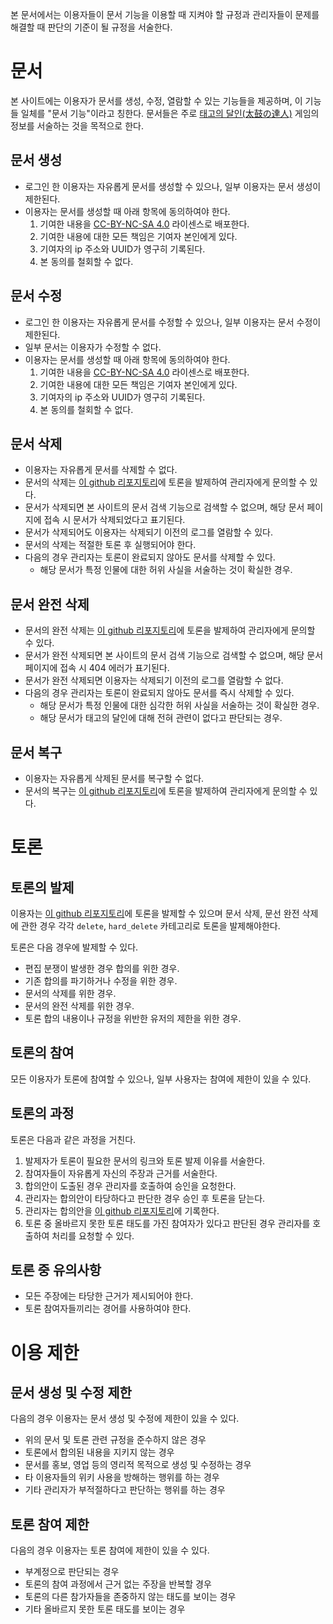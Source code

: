 본 문서에서는 이용자들이 문서 기능을 이용할 때 지켜야 할 규정과 관리자들이 문제를 해결할 때 판단의 기준이 될 규정을 서술한다.

# 문서
본 사이트에는 이용자가 문서를 생성, 수정, 열람할 수 있는 기능들을 제공하며, 이 기능들 일체를 "문서 기능"이라고 칭한다. 문서들은 주로 [태고의 달인(太鼓の達人)](https://taiko-ch.net/index.php) 게임의 정보를 서술하는 것을 목적으로 한다.

## 문서 생성
- 로그인 한 이용자는 자유롭게 문서를 생성할 수 있으나, 일부 이용자는 문서 생성이 제한된다.
- 이용자는 문서를 생성할 때 아래 항목에 동의하여야 한다.
    1. 기여한 내용을 [CC-BY-NC-SA 4.0](https://creativecommons.org/licenses/by-nc-sa/4.0/deed.ko) 라이센스로 배포한다.
    2. 기여한 내용에 대한 모든 책임은 기여자 본인에게 있다.
    3. 기여자의 ip 주소와 UUID가 영구히 기록된다.
    4. 본 동의를 철회할 수 없다.

## 문서 수정
- 로그인 한 이용자는 자유롭게 문서를 수정할 수 있으나, 일부 이용자는 문서 수정이 제한된다.
- 일부 문서는 이용자가 수정할 수 없다.
- 이용자는 문서를 생성할 때 아래 항목에 동의하여야 한다.
    1. 기여한 내용을 [CC-BY-NC-SA 4.0](https://creativecommons.org/licenses/by-nc-sa/4.0/deed.ko) 라이센스로 배포한다.
    2. 기여한 내용에 대한 모든 책임은 기여자 본인에게 있다.
    3. 기여자의 ip 주소와 UUID가 영구히 기록된다.
    4. 본 동의를 철회할 수 없다.

## 문서 삭제
- 이용자는 자유롭게 문서를 삭제할 수 없다.
- 문서의 삭제는  [이 github 리포지토리](https://github.com/taikowiki/taiko-wiki-docs)에 토론을 발제하여 관리자에게 문의할 수 있다.
- 문서가 삭제되면 본 사이트의 문서 검색 기능으로 검색할 수 없으며, 해당 문서 페이지에 접속 시 문서가 삭제되었다고 표기된다.
- 문서가 삭제되어도 이용자는 삭제되기 이전의 로그를 열람할 수 있다.
- 문서의 삭제는 적절한 토론 후 실행되어야 한다.
- 다음의 경우 관리자는 토론이 완료되지 않아도 문서를 삭제할 수 있다.
    - 해당 문서가 특정 인물에 대한 허위 사실을 서술하는 것이 확실한 경우.

## 문서 완전 삭제
- 문서의 완전 삭제는  [이 github 리포지토리](https://github.com/taikowiki/taiko-wiki-docs)에 토론을 발제하여 관리자에게 문의할 수 있다.
- 문서가 완전 삭제되면 본 사이트의 문서 검색 기능으로 검색할 수 없으며, 해당 문서 페이지에 접속 시 404 에러가 표기된다.
- 문서가 완전 삭제되면 이용자는 삭제되기 이전의 로그를 열람할 수 없다.
- 다음의 경우 관리자는 토론이 완료되지 않아도 문서를 즉시 삭제할 수 있다.
    - 해당 문서가 특정 인물에 대한 심각한 허위 사실을 서술하는 것이 확실한 경우.
    - 해당 문서가 태고의 달인에 대해 전혀 관련이 없다고 판단되는 경우.

## 문서 복구
- 이용자는 자유롭게 삭제된 문서를 복구할 수 없다.
- 문서의 복구는  [이 github 리포지토리](https://github.com/taikowiki/taiko-wiki-docs)에 토론을 발제하여 관리자에게 문의할 수 있다.

# 토론
## 토론의 발제
이용자는 [이 github 리포지토리](https://github.com/taikowiki/taiko-wiki-docs)에 토론을 발제할 수 있으며 문서 삭제, 문선 완전 삭제에 관한 경우 각각 `delete`, `hard_delete` 카테고리로 토론을 발제해야한다.

토론은 다음 경우에 발제할 수 있다.
- 편집 분쟁이 발생한 경우 합의를 위한 경우.
- 기존 합의를 파기하거나 수정을 위한 경우.
- 문서의 삭제를 위한 경우.
- 문서의 완전 삭제를 위한 경우.
- 토론 합의 내용이나 규정을 위반한 유저의 제한을 위한 경우.

## 토론의 참여
모든 이용자가 토론에 참여할 수 있으나, 일부 사용자는 참여에 제한이 있을 수 있다.

## 토론의 과정
토론은 다음과 같은 과정을 거친다.

1. 발제자가 토론이 필요한 문서의 링크와 토론 발제 이유를 서술한다.
2. 참여자들이 자유롭게 자신의 주장과 근거를 서술한다.
3. 합의안이 도출된 경우 관리자를 호출하여 승인을 요청한다.
4. 관리자는 합의안이 타당하다고 판단한 경우 승인 후 토론을 닫는다.
5. 관리자는 합의안을 [이 github 리포지토리](https://github.com/taikowiki/taiko-wiki-docs)에 기록한다.
6. 토론 중 올바르지 못한 토론 태도를 가진 참여자가 있다고 판단된 경우 관리자를 호출하여 처리를 요청할 수 있다.

## 토론 중 유의사항
- 모든 주장에는 타당한 근거가 제시되어야 한다.
- 토론 참여자들끼리는 경어를 사용하여야 한다.

# 이용 제한

## 문서 생성 및 수정 제한
다음의 경우 이용자는 문서 생성 및 수정에 제한이 있을 수 있다.
- 위의 문서 및 토론 관련 규정을 준수하지 않은 경우
- 토론에서 합의된 내용을 지키지 않는 경우
- 문서를 홍보, 영업 등의 영리적 목적으로 생성 및 수정하는 경우
- 타 이용자들의 위키 사용을 방해하는 행위를 하는 경우
- 기타 관리자가 부적절하다고 판단하는 행위를 하는 경우

## 토론 참여 제한
다음의 경우 이용자는 토론 참여에 제한이 있을 수 있다.
- 부계정으로 판단되는 경우
- 토론의 참여 과정에서 근거 없는 주장을 반복할 경우
- 토론의 다른 참가자들을 존중하지 않는 태도를 보이는 경우
- 기타 올바르지 못한 토론 태도를 보이는 경우